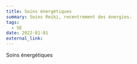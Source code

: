 ```yaml
---
title: Soins énergétiques
summary: Soins Reiki, recentrement des énergies.
tags:
  - SE
date: 2022-01-01
external_link:
---
```

Soins énergétiques
